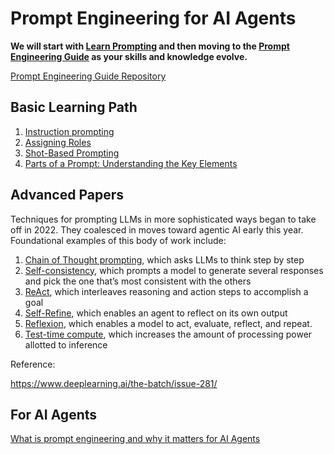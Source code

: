 # Prompt Engineering for AI Agents

**We will start with [Learn Prompting](https://learnprompting.org/docs/introduction) and then moving to the [Prompt Engineering Guide](https://www.promptingguide.ai/) as your skills and knowledge evolve.**

[Prompt Engineering Guide Repository](https://github.com/dair-ai/Prompt-Engineering-Guide)

## Basic Learning Path

1. [Instruction prompting](https://learnprompting.org/docs/basics/instructions)
2. [Assigning Roles](https://learnprompting.org/docs/basics/roles)
3. [Shot-Based Prompting](https://learnprompting.org/docs/basics/few_shot)
4. [Parts of a Prompt: Understanding the Key Elements](https://learnprompting.org/docs/basics/prompt_structure)


## Advanced Papers

Techniques for prompting LLMs in more sophisticated ways began to take off in 2022. They coalesced in moves toward agentic AI early this year. Foundational examples of this body of work include:

1. [Chain of Thought prompting](https://arxiv.org/abs/2201.11903), which asks LLMs to think step by step
2. [Self-consistency](https://arxiv.org/abs/2203.11171), which prompts a model to generate several responses and pick the one that’s most consistent with the others
3. [ReAct](https://research.google/blog/react-synergizing-reasoning-and-acting-in-language-models/), which interleaves reasoning and action steps to accomplish a goal
4. [Self-Refine](https://arxiv.org/abs/2303.17651), which enables an agent to reflect on its own output
5. [Reflexion](https://arxiv.org/abs/2303.11366), which enables a model to act, evaluate, reflect, and repeat.
6. [Test-time compute](https://arxiv.org/abs/2408.03314), which increases the amount of processing power allotted to inference

Reference:

https://www.deeplearning.ai/the-batch/issue-281/


## For AI Agents

[What is prompt engineering and why it matters for AI Agents](https://medium.com/@alvaro_72265/what-is-prompt-engineering-and-why-it-matters-for-ai-agents-0c1537d64b14)

